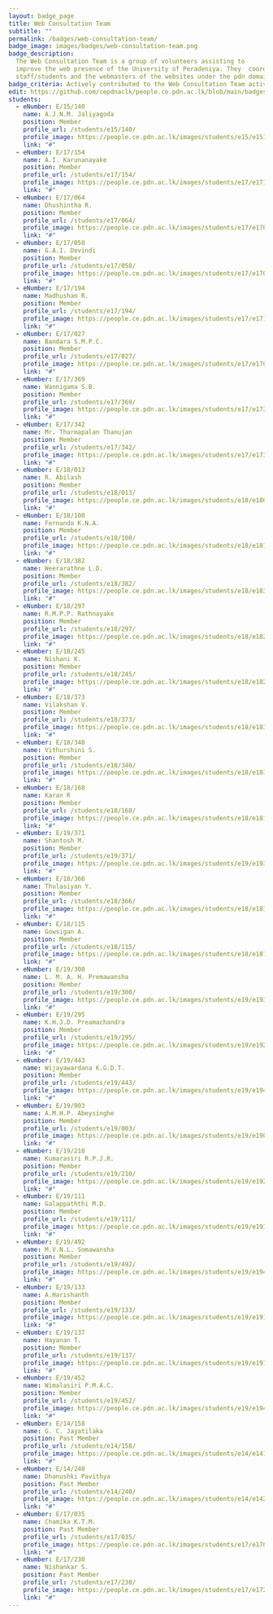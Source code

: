 ```yaml
---
layout: badge_page
title: Web Consultation Team
subtitle: ""
permalink: /badges/web-consultation-team/
badge_image: images/badges/web-consultation-team.png
badge_description:
  The Web Consultation Team is a group of volunteers assisting to
  improve the web presence of the University of Peradeniya. They  coordinate between
  staff/students and the webmasters of the websites under the pdn domain.
badge_criteria: Actively contributed to the Web Consultation Team activities
edit: https://github.com/cepdnaclk/people.ce.pdn.ac.lk/blob/main/badges/web-consultation-team
students:
  - eNumber: E/15/140
    name: A.J.N.M. Jaliyagoda
    position: Member
    profile_url: /students/e15/140/
    profile_image: https://people.ce.pdn.ac.lk/images/students/e15/e15140.jpg
    link: "#"
  - eNumber: E/17/154
    name: A.I. Karunanayake
    position: Member
    profile_url: /students/e17/154/
    profile_image: https://people.ce.pdn.ac.lk/images/students/e17/e17154.jpg
    link: "#"
  - eNumber: E/17/064
    name: Dhushintha R.
    position: Member
    profile_url: /students/e17/064/
    profile_image: https://people.ce.pdn.ac.lk/images/students/e17/e17064.jpg
    link: "#"
  - eNumber: E/17/058
    name: G.A.I. Devindi
    position: Member
    profile_url: /students/e17/058/
    profile_image: https://people.ce.pdn.ac.lk/images/students/e17/e17058.jpg
    link: "#"
  - eNumber: E/17/194
    name: Madhushan R.
    position: Member
    profile_url: /students/e17/194/
    profile_image: https://people.ce.pdn.ac.lk/images/students/e17/e17194.jpg
    link: "#"
  - eNumber: E/17/027
    name: Bandara S.M.P.C.
    position: Member
    profile_url: /students/e17/027/
    profile_image: https://people.ce.pdn.ac.lk/images/students/e17/e17027.jpg
    link: "#"
  - eNumber: E/17/369
    name: Wannigama S.B.
    position: Member
    profile_url: /students/e17/369/
    profile_image: https://people.ce.pdn.ac.lk/images/students/e17/e17369.jpg
    link: "#"
  - eNumber: E/17/342
    name: Mr. Tharmapalan Thanujan
    position: Member
    profile_url: /students/e17/342/
    profile_image: https://people.ce.pdn.ac.lk/images/students/e17/e17342.jpg
    link: "#"
  - eNumber: E/18/013
    name: R. Abilash
    position: Member
    profile_url: /students/e18/013/
    profile_image: https://people.ce.pdn.ac.lk/images/students/e18/e18013.jpg
    link: "#"
  - eNumber: E/18/100
    name: Fernando K.N.A.
    position: Member
    profile_url: /students/e18/100/
    profile_image: https://people.ce.pdn.ac.lk/images/students/e18/e18100.jpg
    link: "#"
  - eNumber: E/18/382
    name: Weerarathne L.D.
    position: Member
    profile_url: /students/e18/382/
    profile_image: https://people.ce.pdn.ac.lk/images/students/e18/e18382.jpg
    link: "#"
  - eNumber: E/18/297
    name: R.M.P.P. Rathnayake
    position: Member
    profile_url: /students/e18/297/
    profile_image: https://people.ce.pdn.ac.lk/images/students/e18/e18297.jpg
    link: "#"
  - eNumber: E/18/245
    name: Nishani K.
    position: Member
    profile_url: /students/e18/245/
    profile_image: https://people.ce.pdn.ac.lk/images/students/e18/e18245.jpg
    link: "#"
  - eNumber: E/18/373
    name: Vilakshan V.
    position: Member
    profile_url: /students/e18/373/
    profile_image: https://people.ce.pdn.ac.lk/images/students/e18/e18373.jpg
    link: "#"
  - eNumber: E/18/340
    name: Vithurshini S.
    position: Member
    profile_url: /students/e18/340/
    profile_image: https://people.ce.pdn.ac.lk/images/students/e18/e18340.jpg
    link: "#"
  - eNumber: E/18/168
    name: Karan R
    position: Member
    profile_url: /students/e18/168/
    profile_image: https://people.ce.pdn.ac.lk/images/students/e18/e18168.jpg
    link: "#"
  - eNumber: E/19/371
    name: Shantosh M.
    position: Member
    profile_url: /students/e19/371/
    profile_image: https://people.ce.pdn.ac.lk/images/students/e19/e19371.jpg
    link: "#"
  - eNumber: E/18/366
    name: Thulasiyan Y.
    position: Member
    profile_url: /students/e18/366/
    profile_image: https://people.ce.pdn.ac.lk/images/students/e18/e18366.jpg
    link: "#"
  - eNumber: E/18/115
    name: Gowsigan A.
    position: Member
    profile_url: /students/e18/115/
    profile_image: https://people.ce.pdn.ac.lk/images/students/e18/e18115.jpg
    link: "#"
  - eNumber: E/19/300
    name: L. M. A. H. Premawansha
    position: Member
    profile_url: /students/e19/300/
    profile_image: https://people.ce.pdn.ac.lk/images/students/e19/e19300.jpg
    link: "#"
  - eNumber: E/19/295
    name: K.H.J.D. Preamachandra
    position: Member
    profile_url: /students/e19/295/
    profile_image: https://people.ce.pdn.ac.lk/images/students/e19/e19295.jpg
    link: "#"
  - eNumber: E/19/443
    name: Wijayawardana K.G.D.T.
    position: Member
    profile_url: /students/e19/443/
    profile_image: https://people.ce.pdn.ac.lk/images/students/e19/e19443.jpg
    link: "#"
  - eNumber: E/19/003
    name: A.M.H.P. Abeysinghe
    position: Member
    profile_url: /students/e19/003/
    profile_image: https://people.ce.pdn.ac.lk/images/students/e19/e19003.jpg
    link: "#"
  - eNumber: E/19/210
    name: Kumarasiri R.P.J.R.
    position: Member
    profile_url: /students/e19/210/
    profile_image: https://people.ce.pdn.ac.lk/images/students/e19/e19210.jpg
    link: "#"
  - eNumber: E/19/111
    name: Galappaththi M.D.
    position: Member
    profile_url: /students/e19/111/
    profile_image: https://people.ce.pdn.ac.lk/images/students/e19/e19111.jpg
    link: "#"
  - eNumber: E/19/492
    name: M.V.N.L. Somawansha
    position: Member
    profile_url: /students/e19/492/
    profile_image: https://people.ce.pdn.ac.lk/images/students/e19/e19492.jpg
    link: "#"
  - eNumber: E/19/133
    name: A.Harishanth
    position: Member
    profile_url: /students/e19/133/
    profile_image: https://people.ce.pdn.ac.lk/images/students/e19/e19133.jpg
    link: "#"
  - eNumber: E/19/137
    name: Hayanan T.
    position: Member
    profile_url: /students/e19/137/
    profile_image: https://people.ce.pdn.ac.lk/images/students/e19/e19137.jpg
    link: "#"
  - eNumber: E/19/452
    name: Wimalasiri P.M.A.C.
    position: Member
    profile_url: /students/e19/452/
    profile_image: https://people.ce.pdn.ac.lk/images/students/e19/e19452.jpg
    link: "#"
  - eNumber: E/14/158
    name: G. C. Jayatilaka
    position: Past Member
    profile_url: /students/e14/158/
    profile_image: https://people.ce.pdn.ac.lk/images/students/e14/e14158.jpg
    link: "#"
  - eNumber: E/14/240
    name: Dhanushki Pavithya
    position: Past Member
    profile_url: /students/e14/240/
    profile_image: https://people.ce.pdn.ac.lk/images/students/e14/e14240.jpg
    link: "#"
  - eNumber: E/17/035
    name: Chamika K.T.M.
    position: Past Member
    profile_url: /students/e17/035/
    profile_image: https://people.ce.pdn.ac.lk/images/students/e17/e17035.jpg
    link: "#"
  - eNumber: E/17/230
    name: Nishankar S.
    position: Past Member
    profile_url: /students/e17/230/
    profile_image: https://people.ce.pdn.ac.lk/images/students/e17/e17230.jpg
    link: "#"
---
```

